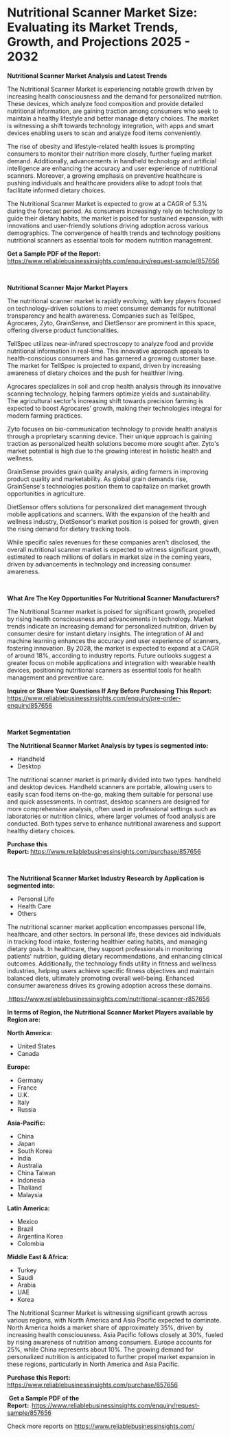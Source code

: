 <p><h1>Nutritional Scanner Market Size: Evaluating its Market Trends, Growth, and Projections 2025 - 2032</h1></p><p><strong>Nutritional Scanner Market Analysis and Latest Trends</strong></p>
<p><p>The Nutritional Scanner Market is experiencing notable growth driven by increasing health consciousness and the demand for personalized nutrition. These devices, which analyze food composition and provide detailed nutritional information, are gaining traction among consumers who seek to maintain a healthy lifestyle and better manage dietary choices. The market is witnessing a shift towards technology integration, with apps and smart devices enabling users to scan and analyze food items conveniently.</p><p>The rise of obesity and lifestyle-related health issues is prompting consumers to monitor their nutrition more closely, further fueling market demand. Additionally, advancements in handheld technology and artificial intelligence are enhancing the accuracy and user experience of nutritional scanners. Moreover, a growing emphasis on preventive healthcare is pushing individuals and healthcare providers alike to adopt tools that facilitate informed dietary choices.</p><p>The Nutritional Scanner Market is expected to grow at a CAGR of 5.3% during the forecast period. As consumers increasingly rely on technology to guide their dietary habits, the market is poised for sustained expansion, with innovations and user-friendly solutions driving adoption across various demographics. The convergence of health trends and technology positions nutritional scanners as essential tools for modern nutrition management.</p></p>
<p><strong>Get a Sample PDF of the Report:&nbsp;</strong> <a href="https://www.reliablebusinessinsights.com/enquiry/request-sample/857656?utm_campaign=2924&utm_medium=2&utm_source=Github&utm_content=ia&utm_term=09042025&utm_id=nutritional-scanner">https://www.reliablebusinessinsights.com/enquiry/request-sample/857656</a></p>
<p>&nbsp;</p>
<p><strong>Nutritional Scanner Major Market Players</strong></p>
<p><p>The nutritional scanner market is rapidly evolving, with key players focused on technology-driven solutions to meet consumer demands for nutritional transparency and health awareness. Companies such as TellSpec, Agrocares, Zyto, GrainSense, and DietSensor are prominent in this space, offering diverse product functionalities.</p><p>TellSpec utilizes near-infrared spectroscopy to analyze food and provide nutritional information in real-time. This innovative approach appeals to health-conscious consumers and has garnered a growing customer base. The market for TellSpec is projected to expand, driven by increasing awareness of dietary choices and the push for healthier living.</p><p>Agrocares specializes in soil and crop health analysis through its innovative scanning technology, helping farmers optimize yields and sustainability. The agricultural sector's increasing shift towards precision farming is expected to boost Agrocares' growth, making their technologies integral for modern farming practices.</p><p>Zyto focuses on bio-communication technology to provide health analysis through a proprietary scanning device. Their unique approach is gaining traction as personalized health solutions become more sought after. Zyto's market potential is high due to the growing interest in holistic health and wellness.</p><p>GrainSense provides grain quality analysis, aiding farmers in improving product quality and marketability. As global grain demands rise, GrainSense's technologies position them to capitalize on market growth opportunities in agriculture.</p><p>DietSensor offers solutions for personalized diet management through mobile applications and scanners. With the expansion of the health and wellness industry, DietSensor's market position is poised for growth, given the rising demand for dietary tracking tools.</p><p>While specific sales revenues for these companies aren't disclosed, the overall nutritional scanner market is expected to witness significant growth, estimated to reach millions of dollars in market size in the coming years, driven by advancements in technology and increasing consumer awareness.</p></p>
<p>&nbsp;</p>
<p><strong>What Are The Key Opportunities For Nutritional Scanner Manufacturers?</strong></p>
<p><p>The Nutritional Scanner market is poised for significant growth, propelled by rising health consciousness and advancements in technology. Market trends indicate an increasing demand for personalized nutrition, driven by consumer desire for instant dietary insights. The integration of AI and machine learning enhances the accuracy and user experience of scanners, fostering innovation. By 2028, the market is expected to expand at a CAGR of around 18%, according to industry reports. Future outlooks suggest a greater focus on mobile applications and integration with wearable health devices, positioning nutritional scanners as essential tools for health management and preventive care.</p></p>
<p><strong>Inquire or Share Your Questions If Any Before Purchasing This Report:</strong> <a href="https://www.reliablebusinessinsights.com/enquiry/pre-order-enquiry/857656?utm_campaign=2924&utm_medium=2&utm_source=Github&utm_content=ia&utm_term=09042025&utm_id=nutritional-scanner">https://www.reliablebusinessinsights.com/enquiry/pre-order-enquiry/857656</a></p>
<p>&nbsp;</p>
<p><strong>Market Segmentation</strong></p>
<p><strong>The Nutritional Scanner Market Analysis by types is segmented into:</strong></p>
<p><ul><li>Handheld</li><li>Desktop</li></ul></p>
<p><p>The nutritional scanner market is primarily divided into two types: handheld and desktop devices. Handheld scanners are portable, allowing users to easily scan food items on-the-go, making them suitable for personal use and quick assessments. In contrast, desktop scanners are designed for more comprehensive analysis, often used in professional settings such as laboratories or nutrition clinics, where larger volumes of food analysis are conducted. Both types serve to enhance nutritional awareness and support healthy dietary choices.</p></p>
<p><strong>Purchase this Report:&nbsp;</strong><a href="https://www.reliablebusinessinsights.com/purchase/857656?utm_campaign=2924&utm_medium=2&utm_source=Github&utm_content=ia&utm_term=09042025&utm_id=nutritional-scanner">https://www.reliablebusinessinsights.com/purchase/857656</a></p>
<p>&nbsp;</p>
<p><strong>The Nutritional Scanner Market Industry Research by Application is segmented into:</strong></p>
<p><ul><li>Personal Life</li><li>Health Care</li><li>Others</li></ul></p>
<p><p>The nutritional scanner market application encompasses personal life, healthcare, and other sectors. In personal life, these devices aid individuals in tracking food intake, fostering healthier eating habits, and managing dietary goals. In healthcare, they support professionals in monitoring patients' nutrition, guiding dietary recommendations, and enhancing clinical outcomes. Additionally, the technology finds utility in fitness and wellness industries, helping users achieve specific fitness objectives and maintain balanced diets, ultimately promoting overall well-being. Enhanced consumer awareness drives its growing adoption across these domains.</p></p>
<p><a href="https://www.reliablebusinessinsights.com/nutritional-scanner-r857656?utm_campaign=2924&utm_medium=2&utm_source=Github&utm_content=ia&utm_term=09042025&utm_id=nutritional-scanner">&nbsp;https://www.reliablebusinessinsights.com/nutritional-scanner-r857656</a></p>
<p><strong>In terms of Region, the Nutritional Scanner Market Players available by Region are:</strong></p>
<p>
    <p> <strong> North America: </strong>
        <ul>
            <li>United States</li>
            <li>Canada</li>
        </ul>
        </p> 
    <p> <strong> Europe: </strong>
        <ul>
            <li>Germany</li>
            <li>France</li>
            <li>U.K.</li>
            <li>Italy</li>
            <li>Russia</li>
        </ul>
        </p> 
    <p> <strong> Asia-Pacific: </strong>
        <ul>
            <li>China</li>
            <li>Japan</li>
            <li>South Korea</li>
            <li>India</li>
            <li>Australia</li>
            <li>China Taiwan</li>
            <li>Indonesia</li>
            <li>Thailand</li>
            <li>Malaysia</li>
        </ul>
        </p> 
    <p> <strong> Latin America: </strong>
        <ul>
            <li>Mexico</li>
            <li>Brazil</li>
            <li>Argentina Korea</li>
            <li>Colombia</li>
        </ul>
        </p> 
    <p> <strong> Middle East & Africa: </strong>
        <ul>
            <li>Turkey</li>
            <li>Saudi</li>
            <li>Arabia</li>
            <li>UAE</li>
            <li>Korea</li>
        </ul>
    </p>
    </p>
<p><p>The Nutritional Scanner Market is witnessing significant growth across various regions, with North America and Asia Pacific expected to dominate. North America holds a market share of approximately 35%, driven by increasing health consciousness. Asia Pacific follows closely at 30%, fueled by rising awareness of nutrition among consumers. Europe accounts for 25%, while China represents about 10%. The growing demand for personalized nutrition is anticipated to further propel market expansion in these regions, particularly in North America and Asia Pacific.</p></p>
<p><strong>Purchase this Report: </strong><a href="https://www.reliablebusinessinsights.com/purchase/857656?utm_campaign=2924&utm_medium=2&utm_source=Github&utm_content=ia&utm_term=09042025&utm_id=nutritional-scanner">https://www.reliablebusinessinsights.com/purchase/857656</a></p>
<p>&nbsp;<strong>Get a Sample PDF of the Report:&nbsp;&nbsp;</strong><a href="https://www.reliablebusinessinsights.com/enquiry/request-sample/857656?utm_campaign=2924&utm_medium=2&utm_source=Github&utm_content=ia&utm_term=09042025&utm_id=nutritional-scanner">https://www.reliablebusinessinsights.com/enquiry/request-sample/857656</a></p>
<p><strong></strong></p>
<p>Check more reports on <a href="https://www.reliablebusinessinsights.com/?utm_campaign=2924&utm_medium=2&utm_source=Github&utm_content=ia&utm_term=09042025&utm_id=nutritional-scanner">https://www.reliablebusinessinsights.com/</a></p>